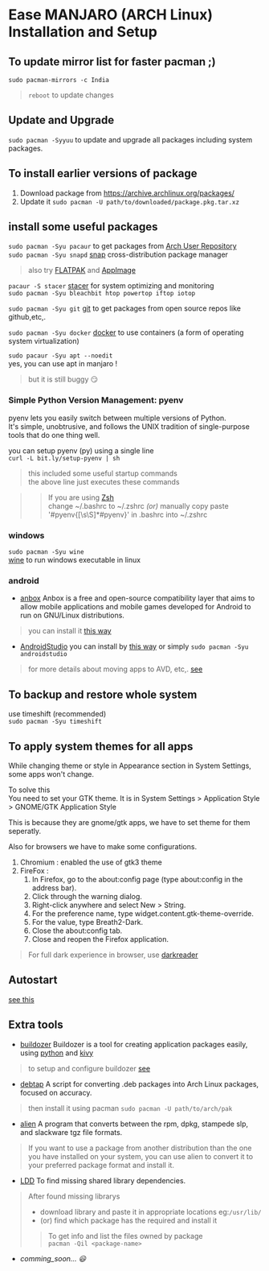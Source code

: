 # Ease MANJARO (ARCH Linux) Installation and Setup

## To update mirror list for faster pacman ;)
`sudo pacman-mirrors -c India`
> `reboot` to update changes

## Update and Upgrade 
`sudo pacman -Syyuu` to update and upgrade all packages including system packages.

## To install earlier versions of package
1. Download package from https://archive.archlinux.org/packages/   
2. Update it `sudo pacman -U path/to/downloaded/package.pkg.tar.xz`  

## install some useful packages
`sudo pacman -Syu pacaur` to get packages from [Arch User Repository](https://aur.archlinux.org/ "https://aur.archlinux.org/")  
`sudo pacman -Syu snapd` [snap](https://snapcraft.io/ "One build for all Linux and IoT") cross-distribution package manager  
> also try [FLATPAK](https://flatpak.org/ "Linux cross-distribution application sandboxing and distribution framework") 
and [AppImage](https://appimage.org/ "Download an application, make it executable, and run! No need to install")

`pacaur -S stacer` [stacer](https://oguzhaninan.github.io/Stacer-Web/ "https://github.com/oguzhaninan/Stacer") for system optimizing and monitoring  
`sudo pacman -Syu bleachbit htop powertop iftop iotop`  

`sudo pacman -Syu git` [git](https://git-scm.com/ "https://git-scm.com/") to get packages from open source repos like github,etc,.

`sudo pacman -Syu docker` [docker](https://www.docker.com/ "https://www.docker.com/") to use containers (a form of operating system virtualization)

`sudo pacaur -Syu apt --noedit`  
yes, you can use apt in manjaro !  
> but it is still buggy :smirk:  

### Simple Python Version Management: pyenv  
pyenv lets you easily switch between multiple versions of Python.  
It's simple, unobtrusive, and follows the UNIX tradition of single-purpose tools that do one thing well.

you can setup pyenv (py) using a single line  
`curl -L bit.ly/setup-pyenv | sh`
> this included some useful startup commands  
> the above line just executes these commands
<script src="https://gist.github.com/nkpro2000sr/53049a2372a6e2ba2cc779b98b33c975.js"></script>  
>> If you are using [Zsh](https://www.zsh.org/ "Zsh is a shell designed for interactive use")  
>> change ~/.bashrc to ~/.zshrc *(or)* manually copy paste '#pyenv{[\s\S]\*#pyenv}' in .bashrc into ~/.zshrc  

### windows
`sudo pacman -Syu wine`  
[wine](https://www.winehq.org/ "https://www.winehq.org/") to run windows executable in linux

### android
* [anbox](https://anbox.io/ "https://anbox.io/") Anbox is a free and open-source compatibility layer that aims to allow mobile applications and mobile games developed for Android to run on GNU/Linux distributions.
> you can install it [this way](https://forum.manjaro.org/t/running-android-applications-on-arch-using-anbox/53332 "to install anbox")  
* [AndroidStudio](https://developer.android.com/studio "https://developer.android.com/studio") you can install by [this way](https://linuxconfig.org/how-to-install-android-studio-on-manjaro-18-linux "to install AndroidStudio") or simply `sudo pacman -Syu androidstudio`
> for more details about moving apps to AVD, etc,. [see](/man-manjaro/AndroidStudio)

## To backup and restore whole system 
use timeshift (recommended)  
`sudo pacman -Syu timeshift`

## To apply system themes for all apps
While changing theme or style in Appearance section in System Settings,
some apps won't change.

To solve this  
You need to set your GTK theme. It is in System Settings > Application Style > GNOME/GTK Application Style

This is because they are gnome/gtk apps, we have to set theme for them seperatly.

Also for browsers we have to make some configurations.

1. Chromium : enabled the use of gtk3 theme
2. FireFox : 
    1. In Firefox, go to the about:config page (type about:config in the address bar).
    2. Click through the warning dialog.
    3. Right-click anywhere and select New > String.
    4. For the preference name, type widget.content.gtk-theme-override.
    5. For the value, type Breath2-Dark.
    6. Close the about:config tab.
    7. Close and reopen the Firefox application.

> For full dark experience in browser, use [darkreader](https://darkreader.org/ "Extension for Browser")

## Autostart
[see this](https://wiki.archlinux.org/index.php/XDG_Autostart "in wiki.archlinux")

## Extra tools
* [buildozer](https://github.com/kivy/buildozer "github") Buildozer is a tool for creating application packages easily, using [python](https://www.python.org/ "https://www.python.org/") and [kivy](https://kivy.org "https://kivy.org")  
> to setup and configure buildozer [see](/man-manjaro/buildozer)
* [debtap](https://github.com/helixarch/debtap "DEB To Arch \(Linux\) Package") A script for converting .deb packages into Arch Linux packages, focused on accuracy.
> then install it using pacman `sudo pacman -U path/to/arch/pak`
* [alien](https://github.com/mildred/alien "Package converter .many -> .deb") A program that converts between the rpm, dpkg, stampede slp, and slackware tgz file formats.
> If you want to use a package from another distribution than the one you have installed on your system, you can use alien to convert it to your preferred package format and install it.
* [LDD](https://linoxide.com/linux-command/ldd-command-examples-linux/ "List Dynamic Dependencies") To find missing shared library dependencies.
> After found missing librarys
> * download library and paste it in appropriate locations eg:`/usr/lib/`
> * (or) find which package has the required and install it
>> To get info and list the files owned by package  
>> `pacman -Qil <package-name>`
* *comming_soon... :smiley:*
